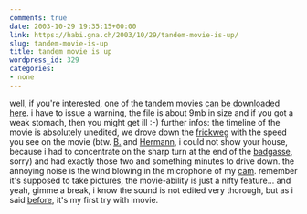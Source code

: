```yaml
---
comments: true
date: 2003-10-29 19:35:15+00:00
link: https://habi.gna.ch/2003/10/29/tandem-movie-is-up/
slug: tandem-movie-is-up
title: tandem movie is up
wordpress_id: 329
categories:
- none
---
```


well, if you're interested, one of the tandem movies [can be downloaded here](https://habi.gna.ch/blog/images/tandem_stream.mov).
i have to issue a warning, the file is about 9mb in size and if you got a weak stomach, then you might get ill :-)
further infos: the timeline of the movie is absolutely unedited, we drove down the [frickweg](http://www.multimap.com/map/browse.cgi?client=public&db=CH&GridE=829322&overviewmap=&client=public&advanced=&addr2=badgasse&addr3=bern&pc=&cname=Great+Britain&X=829322&GridN=5902073&Y=5902073&scale=5000&cidr_client=none&coordsys=mercator&place=BADGASSE,+3011,+BERN) with the speed you see on the movie (btw. [B.](http://bernhardseefeld.ch/) and [Hermann](https://armand.bild.li/), i could not show your house, because i had to concentrate on the sharp turn at the end of the [badgasse](http://www.multimap.com/map/browse.cgi?client=public&db=CH&GridE=829322&overviewmap=&client=public&advanced=&addr2=badgasse&addr3=bern&pc=&cname=Great+Britain&X=829322&GridN=5902073&Y=5902073&scale=5000&cidr_client=none&coordsys=mercator&place=BADGASSE,+3011,+BERN), sorry) and had exactly those two and something minutes to drive down. 
the annoying noise is the wind blowing in the microphone of my [cam](http://www.dpreview.com/reviews/sonydscp9/). remember it's supposed to take pictures, the movie-ability is just a nifty feature...
and yeah, gimme a break, i know the sound is not edited very thorough, but as i said [before](https://habi.gna.ch/blog/archives/000108.html), it's my first try with imovie.
